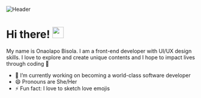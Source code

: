 ![Header](https://raw.githubusercontent.com/dazzlinbib/dazzlinbib/main/header-img.png "Header")

# Hi there! <img src="https://raw.githubusercontent.com/MartinHeinz/MartinHeinz/master/wave.gif" width="30px">

My name is Onaolapo Bisola. I am a front-end developer with UI/UX design skills. 
I love to explore and create unique contents and I hope to impact lives through coding 	&#x1F9E1;


- 🔭 I’m currently working on becoming a world-class software developer
- 😄 Pronouns are She/Her
- ⚡ Fun fact: I love to sketch love emojis
